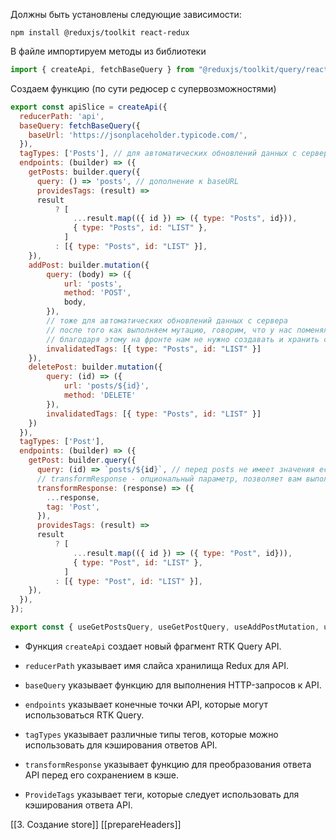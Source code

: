 Должны быть установлены следующие зависимости:
```
npm install @reduxjs/toolkit react-redux
```
В файле импортируем методы из библиотеки
```js
import { createApi, fetchBaseQuery } from "@reduxjs/toolkit/query/react";
```
Создаем функцию (по сути редюсер с супервозможностями)
```js
export const apiSlice = createApi({
  reducerPath: 'api',
  baseQuery: fetchBaseQuery({
    baseUrl: 'https://jsonplaceholder.typicode.com/',
  }),
  tagTypes: ['Posts'], // для автоматических обновлений данных с сервера конкретизируем, с какими сущностями работаем в рамках этого API. Далее нужно уточнить на этапе получения постов с чем мы работаем - переходим к providesTags, где обеспечиваем некие тэги, для каждого товара добавляем его уник. id и говорим, что это вот такой тип, и все это было списком
  endpoints: (builder) => ({
    getPosts: builder.query({
      query: () => 'posts', // дополнение к baseURL
      providesTags: (result) => 
      result
	      ? [
		      ...result.map(({ id }) => ({ type: "Posts", id})),
		      { type: "Posts", id: "LIST" },
	        ]
	      : [{ type: "Posts", id: "LIST" }],
    }),
    addPost: builder.mutation({
	    query: (body) => ({
		    url: 'posts',
		    method: 'POST',
		    body,
	    }),
	    // тоже для автоматических обновлений данных с сервера
	    // после того как выполняем мутацию, говорим, что у нас поменялось (изменился список постов - после того, как он изменился, нужно снова сделать getPosts запрос, обновить автоматически наши данные)
	    // благодаря этому на фронте нам не нужно создавать и хранить состояния, они живут на сервере
	    invalidatedTags: [{ type: "Posts", id: "LIST" }]
    }),
    deletePost: builder.mutation({
	    query: (id) => ({
		    url: 'posts/${id}',
		    method: 'DELETE'
	    }),
	    invalidatedTags: [{ type: "Posts", id: "LIST" }]
    })
  }),
  tagTypes: ['Post'], 
  endpoints: (builder) => ({
    getPost: builder.query({
      query: (id) => `posts/${id}`, // перед posts не имеет значения есть / или нет
      // transformResponse - опциональный параметр, позволяет вам выполнять преобразование данных, полученных в результате выполнения запроса, перед тем как эти данные будут сохранены в кеше или возвращены как результат запроса. Это может быть полезно, если вам нужно модифицировать или адаптировать данные, прежде чем использовать их в вашем приложении.
      transformResponse: (response) => ({
        ...response,
        tag: 'Post',
      }),
      providesTags: (result) => 
      result
	      ? [
		      ...result.map(({ id }) => ({ type: "Post", id})),
		      { type: "Post", id: "LIST" },
	        ]
	      : [{ type: "Post", id: "LIST" }],
    }),
  }),
});

export const { useGetPostsQuery, useGetPostQuery, useAddPostMutation, useDeletePostMutation } = apiSlice;
  ```
- Функция `createApi` создает новый фрагмент RTK Query API.
- `reducerPath` указывает имя слайса хранилища Redux для API.  
    
- `baseQuery` указывает функцию для выполнения HTTP-запросов к API.  
    
- `endpoints` указывает конечные точки API, которые могут использоваться RTK Query.  
    
- `tagTypes` указывает различные типы тегов, которые можно использовать для кэширования ответов API.  
    
- `transformResponse` указывает функцию для преобразования ответа API перед его сохранением в кэше.  
    
- `ProvideTags` указывает теги, которые следует использовать для кэширования ответа API.

[[3. Создание store]]
[[prepareHeaders]]